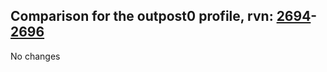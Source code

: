 ## Comparison for the outpost0 profile, rvn: [2694](https://github.com/PRO100KatYT/FortniteProfileRevisions/tree/main/profiles/outpost0/2694%20outpost0.json)-[2696](https://github.com/PRO100KatYT/FortniteProfileRevisions/tree/main/profiles/outpost0/2696%20outpost0.json)

No changes

